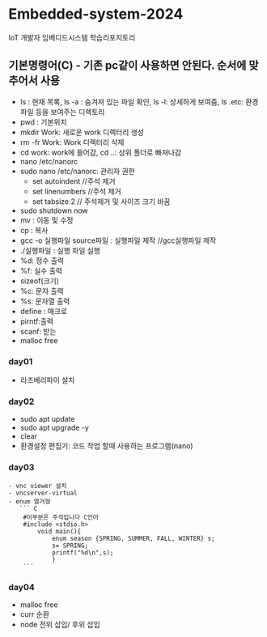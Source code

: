 # Embedded-system-2024
IoT  개발자 임베디드시스템 학습리포지토리

## 기본명령어(C) - 기존 pc같이 사용하면 안된다. 순서에 맞추어서 사용
- ls : 현재 목록, ls -a : 숨겨져 있는 파일 확인, ls -l: 상세하게 보여줌, ls .etc: 환경 파일 등을 보여주는 디렉토리
- pwd : 기본위치
- mkdir Work: 새로운 work 디렉터리 생성
- rm -fr Work: Work 디렉터리 삭제
- cd work: work에 들어감, cd ..: 상위 폴더로 빠져나감
- nano /etc/nanorc
- sudo nano /etc/nanorc: 관리자 권한
    - set autoindent //주석 제거
    - set linenumbers //주석 제거
    - set tabsize 2 // 주석제거 및 사이즈 크기 바꿈
- sudo shutdown now
- mv : 이동 및 수정
- cp : 복사
- gcc -o 실행파일 source파일 : 실행파일 제작    //gcc실행파일 제작
- ./실행파일 : 실행 파일 실행
- %d: 정수 출력
- %f: 실수 출력
- sizeof(크기)
- %c: 문자 출력
- %s: 문자열 출력
- define : 매크로
- pirntf:출력
- scanf: 받는 
- malloc free




### day01
- 라즈베리파이 설치

### day02
- sudo apt update
- sudo apt upgrade -y
- clear 
- 환경설정 편집기: 코드 작업 할때 사용하는 프로그램(nano)


### day03
    - vnc viewer 설치
    - vncserver-virtual 
    - enum 열거형
       ``` C
        #이부분은 주석입니다 C언어
        #include <stdio.h>
            void main(){
                enum season {SPRING, SUMMER, FALL, WINTER} s;
                s= SPRING;
                printf("%d\n",s);
                }
        ```
### day04
- malloc free
- curr 순환
- node 전위 삽입/ 후위 삽입